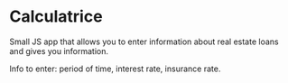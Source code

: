 Calculatrice
============

Small JS app that allows you to enter information about real estate loans and gives you information.

Info to enter: period of time, interest rate, insurance rate.
